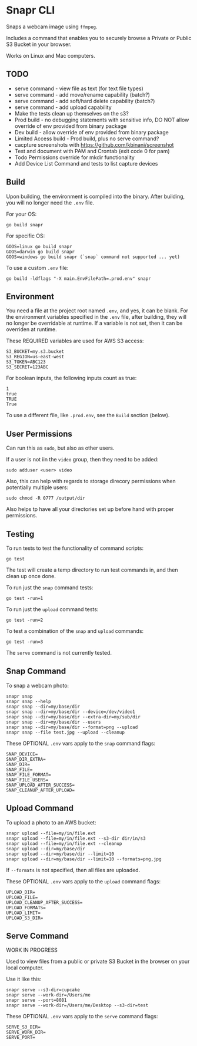 
# Snapr CLI

Snaps a webcam image using `ffmpeg`.

Includes a command that enables you to securely browse a Private or Public S3 Bucket in your browser. 

Works on Linux and Mac computers.

## TODO

- serve command - view file as text (for text file types)
- serve command - add move/rename capability (batch?)
- serve command - add soft/hard delete capability (batch?)
- serve command - add upload capability
- Make the tests clean up themselves on the s3?
- Prod build - no debugging statements with sensitive info, DO NOT allow override of env provided from binary package
- Dev build - allow override of env provided from binary package
- Limited Access build - Prod build, plus no serve command?
- cacpture screenshots with https://github.com/kbinani/screenshot
- Test and document with PAM and Crontab (exit code 0 for pam)
- Todo Permissions override for mkdir functionality
- Add Device List Command and tests to list capture devices

## Build

Upon building, the environment is compiled into the binary.
After building, you will no longer need the `.env` file.

For your OS:
```
go build snapr
```

For specific OS:
```
GOOS=linux go build snapr
GOOS=darwin go build snapr
GOOS=windows go build snapr (`snap` command not supported ... yet)
```

To use a custom `.env` file:
```
go build -ldflags "-X main.EnvFilePath=.prod.env" snapr
```

## Environment

You need a file at the project root named `.env`, and yes, it can be blank.
For the environment variables specified in the `.env` file, after building, they will no longer be overridable at runtime. 
If a variable is not set, then it can be overriden at runtime.

These REQUIRED variables are used for AWS S3 access:
```
S3_BUCKET=my.s3.bucket
S3_REGION=us-east-west
S3_TOKEN=ABC123
S3_SECRET=123ABC
```

For boolean inputs, the following inputs count as true:
```
1
true
TRUE
True
``` 

To use a different file, like `.prod.env`, see the `Build` section (below).

## User Permissions

Can run this as `sudo`, but also as other users.

If a user is not iin the `video` group, then they need to be added:
```
sudo adduser <user> video
```

Also, this can help with regards to storage direcory permissions when potentially multiple users:
```
sudo chmod -R 0777 /output/dir
```

Also helps tp have all your directories set up before hand with proper permissions.

## Testing

To run tests to test the functionality of command scripts:
```
go test
```

The test will create a temp directory to run test commands in, and then clean up once done.

To run just the `snap` command tests:
```
go test -run=1
```

To run just the `upload` command tests:
```
go test -run=2
```

To test a combination of the `snap` and `upload` commands:
```
go test -run=3
```

The `serve` command is not currently tested.

## Snap Command

To snap a webcam photo:
```
snapr snap
snapr snap --help
snapr snap --dir=my/base/dir
snapr snap --dir=my/base/dir --device=/dev/video1
snapr snap --dir=my/base/dir --extra-dir=my/sub/dir
snapr snap --dir=my/base/dir --users
snapr snap --dir=my/base/dir --format=png --upload 
snapr snap --file test.jpg --upload --cleanup
```

These OPTIONAL `.env` vars apply to the `snap` command flags:
```
SNAP_DEVICE=
SNAP_DIR_EXTRA=
SNAP_DIR=
SNAP_FILE=
SNAP_FILE_FORMAT=
SNAP_FILE_USERS=
SNAP_UPLOAD_AFTER_SUCCESS=
SNAP_CLEANUP_AFTER_UPLOAD=
```

## Upload Command

To upload a photo to an AWS bucket:
```
snapr upload --file=my/in/file.ext
snapr upload --file=my/in/file.ext --s3-dir dir/in/s3
snapr upload --file=my/in/file.ext --cleanup
snapr upload --dir=my/base/dir 
snapr upload --dir=my/base/dir --limit=10
snapr upload --dir=my/base/dir --limit=10 --formats=png,jpg
```

If `--formats` is not specified, then all files are uploaded.

These OPTIONAL `.env` vars apply to the `upload` command flags:
```
UPLOAD_DIR=
UPLOAD_FILE=
UPLOAD_CLEANUP_AFTER_SUCCESS=
UPLOAD_FORMATS=
UPLOAD_LIMIT=
UPLOAD_S3_DIR=
```

## Serve Command

WORK IN PROGRESS

Used to view files from a public or private S3 Bucket in the browser on your local computer.

Use it like this:
```
snapr serve --s3-dir=cupcake
snapr serve --work-dir=/Users/me
snapr serve --port=8081
snapr serve --work-dir=/Users/me/Desktop --s3-dir=test
```

These OPTIONAL `.env` vars apply to the `serve` command flags:
```
SERVE_S3_DIR=
SERVE_WORK_DIR=
SERVE_PORT=
```